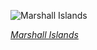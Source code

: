 
![Marshall Islands](https://www.gstatic.com/prettyearth/assets/full/6186.jpg)

*[Marshall Islands](https://www.google.com/maps/@6.211199,172.078927,16z/data=!3m1!1e3)*
